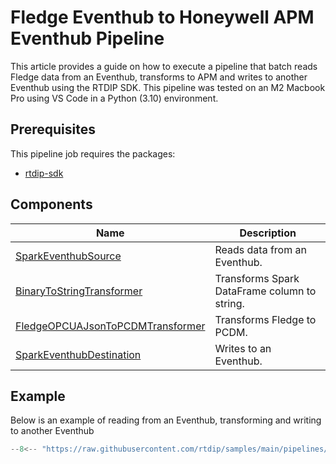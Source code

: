 # Fledge Eventhub to Honeywell APM Eventhub Pipeline

This article provides a guide on how to execute a pipeline that batch reads Fledge data from an Eventhub, transforms to APM and writes to another Eventhub using the RTDIP SDK. This pipeline was tested on an M2 Macbook Pro using VS Code in a Python (3.10) environment.

## Prerequisites
This pipeline job requires the packages:

* [rtdip-sdk](../../../../getting-started/installation.md#installing-the-rtdip-sdk)


## Components
|Name|Description|
|---------------------------|----------------------|
|[SparkEventhubSource](../../../code-reference/pipelines/sources/spark/eventhub.md)|Reads data from an Eventhub.|
|[BinaryToStringTransformer](../../../code-reference/pipelines/transformers/spark/binary_to_string.md)|Transforms Spark DataFrame column to string.|
|[FledgeOPCUAJsonToPCDMTransformer](../../../code-reference/pipelines/transformers/spark/fledge_opcua_json_to_pcdm.md)|Transforms Fledge to PCDM.|
|[SparkEventhubDestination](../../../code-reference/pipelines/destinations/spark/eventhub.md)|Writes to an Eventhub.|


## Example
Below is an example of reading from an Eventhub, transforming and writing to another Eventhub

```python
--8<-- "https://raw.githubusercontent.com/rtdip/samples/main/pipelines/deploy/Fledge-Eventhub-to-HW_APM-eventhub/pipeline.py"
```